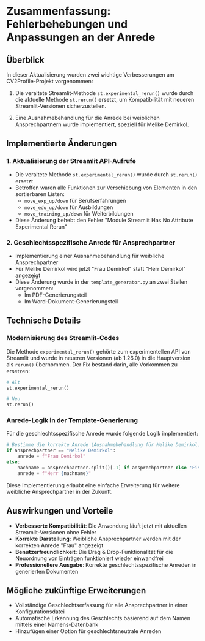# Zusammenfassung: Fehlerbehebungen und Anpassungen an der Anrede

## Überblick

In dieser Aktualisierung wurden zwei wichtige Verbesserungen am CV2Profile-Projekt vorgenommen:

1. Die veraltete Streamlit-Methode `st.experimental_rerun()` wurde durch die aktuelle Methode `st.rerun()` ersetzt, um Kompatibilität mit neueren Streamlit-Versionen sicherzustellen.

2. Eine Ausnahmebehandlung für die Anrede bei weiblichen Ansprechpartnern wurde implementiert, speziell für Melike Demirkol.

## Implementierte Änderungen

### 1. Aktualisierung der Streamlit API-Aufrufe

- Die veraltete Methode `st.experimental_rerun()` wurde durch `st.rerun()` ersetzt
- Betroffen waren alle Funktionen zur Verschiebung von Elementen in den sortierbaren Listen:
  - `move_exp_up/down` für Berufserfahrungen
  - `move_edu_up/down` für Ausbildungen  
  - `move_training_up/down` für Weiterbildungen
- Diese Änderung behebt den Fehler "Module Streamlit Has No Attribute Experimental Rerun"

### 2. Geschlechtsspezifische Anrede für Ansprechpartner

- Implementierung einer Ausnahmebehandlung für weibliche Ansprechpartner
- Für Melike Demirkol wird jetzt "Frau Demirkol" statt "Herr Demirkol" angezeigt
- Diese Änderung wurde in der `template_generator.py` an zwei Stellen vorgenommen:
  - Im PDF-Generierungsteil
  - Im Word-Dokument-Generierungsteil

## Technische Details

### Modernisierung des Streamlit-Codes

Die Methode `experimental_rerun()` gehörte zum experimentellen API von Streamlit und wurde in neueren Versionen (ab 1.26.0) in die Hauptversion als `rerun()` übernommen. Der Fix bestand darin, alle Vorkommen zu ersetzen:

```python
# Alt
st.experimental_rerun()

# Neu
st.rerun()
```

### Anrede-Logik in der Template-Generierung

Für die geschlechtsspezifische Anrede wurde folgende Logik implementiert:

```python
# Bestimme die korrekte Anrede (Ausnahmebehandlung für Melike Demirkol)
if ansprechpartner == "Melike Demirkol":
    anrede = f"Frau Demirkol"
else:
    nachname = ansprechpartner.split()[-1] if ansprechpartner else 'Fischer'
    anrede = f"Herr {nachname}"
```

Diese Implementierung erlaubt eine einfache Erweiterung für weitere weibliche Ansprechpartner in der Zukunft.

## Auswirkungen und Vorteile

- **Verbesserte Kompatibilität**: Die Anwendung läuft jetzt mit aktuellen Streamlit-Versionen ohne Fehler
- **Korrekte Darstellung**: Weibliche Ansprechpartner werden mit der korrekten Anrede "Frau" angezeigt
- **Benutzerfreundlichkeit**: Die Drag & Drop-Funktionalität für die Neuordnung von Einträgen funktioniert wieder einwandfrei
- **Professionellere Ausgabe**: Korrekte geschlechtsspezifische Anreden in generierten Dokumenten

## Mögliche zukünftige Erweiterungen

- Vollständige Geschlechtserfassung für alle Ansprechpartner in einer Konfigurationsdatei
- Automatische Erkennung des Geschlechts basierend auf dem Namen mittels einer Namens-Datenbank
- Hinzufügen einer Option für geschlechtsneutrale Anreden 